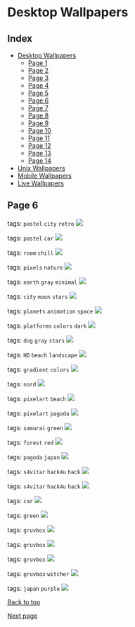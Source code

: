 # Desktop Wallpapers

## Index

- [Desktop Wallpapers](https://github.com/D3Ext/aesthetic-wallpapers/blob/main/pages/Desktop.md#desktop-wallpapers)
  - [Page 1](https://github.com/D3Ext/aesthetic-wallpapers/blob/main/pages/Page1.md)
  - [Page 2](https://github.com/D3Ext/aesthetic-wallpapers/blob/main/pages/Page2.md)
  - [Page 3](https://github.com/D3Ext/aesthetic-wallpapers/blob/main/pages/Page3.md)
  - [Page 4](https://github.com/D3Ext/aesthetic-wallpapers/blob/main/pages/Page4.md)
  - [Page 5](https://github.com/D3Ext/aesthetic-wallpapers/blob/main/pages/Page5.md)
  - [Page 6](https://github.com/D3Ext/aesthetic-wallpapers/blob/main/pages/Page6.md)
  - [Page 7](https://github.com/D3Ext/aesthetic-wallpapers/blob/main/pages/Page7.md)
  - [Page 8](https://github.com/D3Ext/aesthetic-wallpapers/blob/main/pages/Page8.md)
  - [Page 9](https://github.com/D3Ext/aesthetic-wallpapers/blob/main/pages/Page9.md)
  - [Page 10](https://github.com/D3Ext/aesthetic-wallpapers/blob/main/pages/Page10.md)
  - [Page 11](https://github.com/D3Ext/aesthetic-wallpapers/blob/main/pages/Page11.md)
  - [Page 12](https://github.com/D3Ext/aesthetic-wallpapers/blob/main/pages/Page12.md)
  - [Page 13](https://github.com/D3Ext/aesthetic-wallpapers/blob/main/pages/Page13.md)
  - [Page 14](https://github.com/D3Ext/aesthetic-wallpapers/blob/main/pages/Page14.md)
- [Unix Wallpapers](https://github.com/D3Ext/aesthetic-wallpapers/blob/main/pages/Unix.md)
- [Mobile Wallpapers](https://github.com/D3Ext/aesthetic-wallpapers/blob/main/pages/Mobile.md#mobile-wallpapers)
- [Live Wallpapers](https://github.com/D3Ext/aesthetic-wallpapers/blob/main/pages/Live.md#live-wallpapers)

## Page 6

tags: `pastel` `city` `retro`
<img src="https://raw.githubusercontent.com/D3Ext/aesthetic-wallpapers/main/images/pastel-city.png">

tags: `pastel` `car`
<img src="https://raw.githubusercontent.com/D3Ext/aesthetic-wallpapers/main/images/pastel-car.png">

tags: `room` `chill`
<img src="https://raw.githubusercontent.com/D3Ext/aesthetic-wallpapers/main/images/pastel-window.png">

tags: `pixels` `nature`
<img src="https://raw.githubusercontent.com/D3Ext/aesthetic-wallpapers/main/images/pixelart_landscape.jpg">

tags: `earth` `gray` `minimal`
<img src="https://raw.githubusercontent.com/D3Ext/aesthetic-wallpapers/main/images/pixel-earth.png">

tags: `city` `moon` `stars`
<img src="https://raw.githubusercontent.com/D3Ext/aesthetic-wallpapers/main/images/pixel-city.png">

tags: `planets` `animation` `space`
<img src="https://raw.githubusercontent.com/D3Ext/aesthetic-wallpapers/main/images/planets.png">

tags: `platforms` `colors` `dark`
<img src="https://raw.githubusercontent.com/D3Ext/aesthetic-wallpapers/main/images/platforms.png">

tags: `dog` `gray` `stars`
<img src="https://raw.githubusercontent.com/D3Ext/aesthetic-wallpapers/main/images/puppy.jpg">

tags: `HD` `beach` `landscape`
<img src="https://raw.githubusercontent.com/D3Ext/aesthetic-wallpapers/main/images/beach_landscape.png">

tags: `gradient` `colors`
<img src="https://raw.githubusercontent.com/D3Ext/aesthetic-wallpapers/main/images/minimal_gradient.png">

tags: `nord`
<img src="https://raw.githubusercontent.com/D3Ext/aesthetic-wallpapers/main/images/nord_mask.png">

tags: `pixelart` `beach`
<img src="https://raw.githubusercontent.com/D3Ext/aesthetic-wallpapers/main/images/pixel_art_beach.jpeg">

tags: `pixelart` `pagoda`
<img src="https://raw.githubusercontent.com/D3Ext/aesthetic-wallpapers/main/images/pixelart_pagoda.jpg">

tags: `samurai` `green`
<img src="https://raw.githubusercontent.com/D3Ext/aesthetic-wallpapers/main/images/rad_samurai.jpg">

tags: `forest` `red`
<img src="https://raw.githubusercontent.com/D3Ext/aesthetic-wallpapers/main/images/red-forest.jpg">

tags: `pagoda` `japan`
<img src="https://raw.githubusercontent.com/D3Ext/aesthetic-wallpapers/main/images/shougan_castle.png">

tags: `s4vitar` `hack4u` `hack`
<img src="https://raw.githubusercontent.com/D3Ext/aesthetic-wallpapers/main/images/s4vitar.png">

tags: `s4vitar` `hack4u` `hack`
<img src="https://raw.githubusercontent.com/D3Ext/aesthetic-wallpapers/main/images/s4vitar_old.png">

tags: `car`
<img src="https://raw.githubusercontent.com/D3Ext/aesthetic-wallpapers/main/images/bmw.jpg">

tags: `green`
<img src="https://raw.githubusercontent.com/D3Ext/aesthetic-wallpapers/main/images/green-girl.jpg">

tags: `gruvbox`
<img src="https://raw.githubusercontent.com/D3Ext/aesthetic-wallpapers/main/images/gruvbox_forest-4.png">

tags: `gruvbox`
<img src="https://raw.githubusercontent.com/D3Ext/aesthetic-wallpapers/main/images/gruvbox_retrocity.png">

tags: `gruvbox`
<img src="https://raw.githubusercontent.com/D3Ext/aesthetic-wallpapers/main/images/gruvbox_room.png">

tags: `gruvbox` `witcher`
<img src="https://raw.githubusercontent.com/D3Ext/aesthetic-wallpapers/main/images/gruvbox_witcher.png">

tags: `japan` `purple`
<img src="https://raw.githubusercontent.com/D3Ext/aesthetic-wallpapers/main/images/japan-purple-blur.png">

[Back to top](#Index)

[Next page](https://github.com/D3Ext/aesthetic-wallpapers/blob/main/pages/Page7.md)
